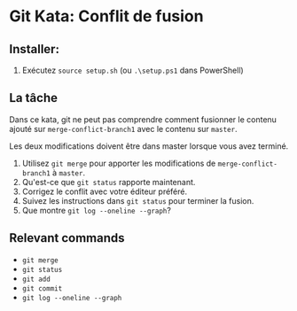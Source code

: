 # Git Kata: Conflit de fusion

## Installer:

1. Exécutez `source setup.sh` (ou `.\setup.ps1` dans PowerShell)

## La tâche

Dans ce kata, git ne peut pas comprendre comment fusionner le contenu ajouté sur `merge-conflict-branch1` avec le contenu sur `master`.

Les deux modifications doivent être dans master lorsque vous avez terminé.

1. Utilisez `git merge` pour apporter les modifications de `merge-conflict-branch1` à `master`.
2. Qu'est-ce que `git status` rapporte maintenant.
3. Corrigez le conflit avec votre éditeur préféré.
4. Suivez les instructions dans `git status` pour terminer la fusion.
5. Que montre `git log --oneline --graph`?

## Relevant commands
- `git merge`
- `git status`
- `git add`
- `git commit`
- `git log --oneline --graph`
